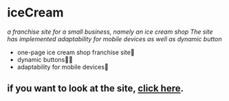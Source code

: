 # iceCream
_a franchise site for a small business, namely an ice cream shop  The site has implemented adaptability for mobile devices as well as dynamic button_

- one-page ice cream shop franchise site:icecream:
- dynamic buttons:woman_dancing::man_dancing:
- adaptability for mobile devices:rocket:

## if you want to look at the site, [click here](https://olexioio.github.io/iceCream/).

